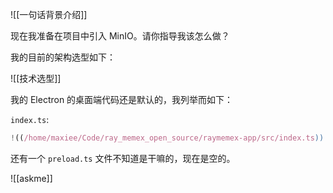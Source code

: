 ![[一句话背景介绍]]

现在我准备在项目中引入 MinIO。请你指导我该怎么做？

我的目前的架构选型如下：

![[技术选型]]

我的 Electron 的桌面端代码还是默认的，我列举而如下：

`index.ts`:

```ts
!((/home/maxiee/Code/ray_memex_open_source/raymemex-app/src/index.ts))
```

还有一个 `preload.ts` 文件不知道是干嘛的，现在是空的。

![[askme]]